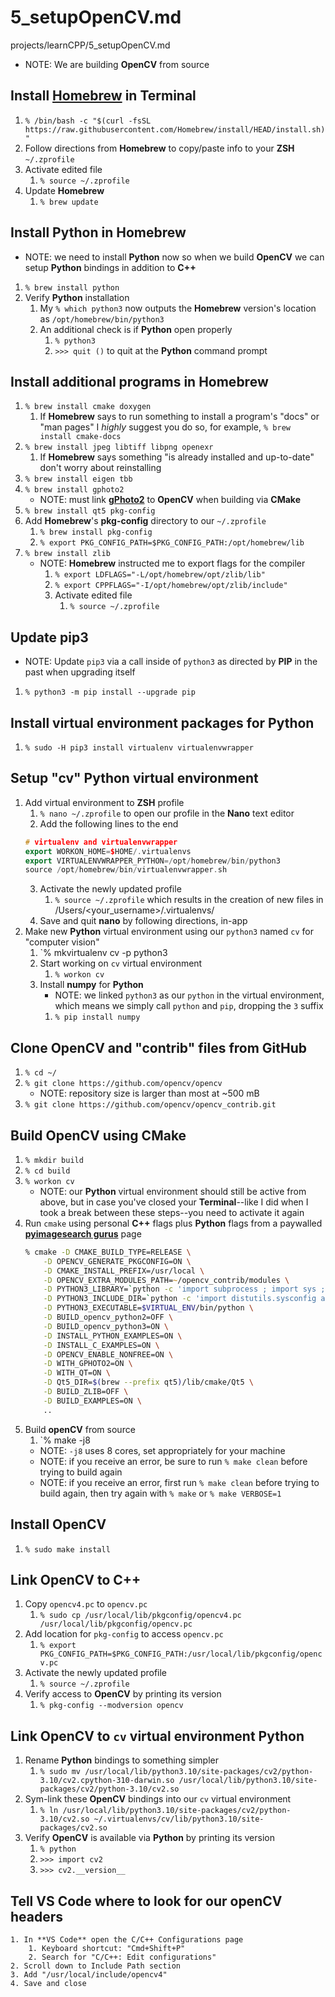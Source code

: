 # 5_setupOpenCV.md

projects/learnCPP/5_setupOpenCV.md

- NOTE: We are building **OpenCV** from source
## Install [**Homebrew**](https://brew.sh) in **Terminal**
1. `% /bin/bash -c "$(curl -fsSL https://raw.githubusercontent.com/Homebrew/install/HEAD/install.sh)"`
2. Follow directions from **Homebrew** to copy/paste info to your **ZSH** `~/.zprofile`
3. Activate edited file
    1. `% source ~/.zprofile`
4. Update **Homebrew**
    1. `% brew update`
## Install **Python** in **Homebrew**
- NOTE: we need to install **Python** now so when we build **OpenCV** we can setup **Python** bindings in addition to **C++**
1. `% brew install python`
2. Verify **Python** installation
    1. My `% which python3` now outputs the **Homebrew** version's location as `/opt/homebrew/bin/python3`
    2. An additional check is if **Python** open properly
        1. `% python3`
        2. `>>> quit ()` to quit at the **Python** command prompt
## Install additional programs in **Homebrew**
1. `% brew install cmake doxygen`
    1. If **Homebrew** says to run something to install a program's "docs" or "man pages" I *highly* suggest you do so, for example, `% brew install cmake-docs`
2. `% brew install jpeg libtiff libpng openexr`
    1. If **Homebrew** says something "is already installed and up-to-date" don't worry about reinstalling
3. `% brew install eigen tbb`
4. `% brew install gphoto2`
    - NOTE: must link [**gPhoto2**](http://www.gphoto.org) to **OpenCV** when building via **CMake**
5. `% brew install qt5 pkg-config`
6. Add **Homebrew**'s **pkg-config** directory to our `~/.zprofile`
    1. `% brew install pkg-config`
    2. `% export PKG_CONFIG_PATH=$PKG_CONFIG_PATH:/opt/homebrew/lib`
7. `% brew install zlib`
    - NOTE: **Homebrew** instructed me to export flags for the compiler
        1. `% export LDFLAGS="-L/opt/homebrew/opt/zlib/lib"`
        2. `% export CPPFLAGS="-I/opt/homebrew/opt/zlib/include"`
        3. Activate edited file
            1. `% source ~/.zprofile`


## Update **pip3**
- NOTE: Update `pip3` via a call inside of `python3` as directed by **PIP** in the past when upgrading itself
1. `% python3 -m pip install --upgrade pip`
## Install virtual environment packages for **Python**
1. `% sudo -H pip3 install virtualenv virtualenvwrapper`
## Setup "cv" **Python** virtual environment
1. Add virtual environment to **ZSH** profile
    1. `% nano ~/.zprofile` to open our profile in the **Nano** text editor
    2. Add the following lines to the end
    ```c++
    # virtualenv and virtualenvwrapper
    export WORKON_HOME=$HOME/.virtualenvs
    export VIRTUALENVWRAPPER_PYTHON=/opt/homebrew/bin/python3
    source /opt/homebrew/bin/virtualenvwrapper.sh
    ```
    3. Activate the newly updated profile
        1. `% source ~/.zprofile` which results in the creation of new files in /Users/<your_username>/.virtualenvs/
    3. Save and quit **nano** by following directions, in-app
2. Make new **Python** virtual environment using our `python3` named `cv` for "computer vision"
    1. `% mkvirtualenv cv -p python3
    1. Start working on `cv` virtual environment
        1. `% workon cv`
    2. Install **numpy** for **Python**
        - NOTE: we linked `python3` as our `python` in the virtual environment, which means we simply call `python` and `pip`, dropping the `3` suffix
        1. `% pip install numpy`
## Clone **OpenCV** and "contrib" files from **GitHub**
1. `% cd ~/`
2. `% git clone https://github.com/opencv/opencv`
    - NOTE: repository size is larger than most at ~500 mB
3. `% git clone https://github.com/opencv/opencv_contrib.git`

## Build **OpenCV** using **CMake**
1. `% mkdir build`
2. `% cd build`
3. `% workon cv`
    - NOTE: our **Python** virtual environment should still be active from above, but in case you've closed your **Terminal**--like I did when I took a break between these steps--you need to activate it again
4. Run `cmake` using personal **C++** flags plus **Python** flags from a paywalled [**pyimagesearch gurus**](https://pyimagesearch.com/pyimagesearch-gurus/) page
    ```zsh
    % cmake -D CMAKE_BUILD_TYPE=RELEASE \
        -D OPENCV_GENERATE_PKGCONFIG=ON \
        -D CMAKE_INSTALL_PREFIX=/usr/local \
        -D OPENCV_EXTRA_MODULES_PATH=~/opencv_contrib/modules \
        -D PYTHON3_LIBRARY=`python -c 'import subprocess ; import sys ; s = subprocess.check_output("python3-config --configdir", shell=True).decode("utf-8").strip() ; (M, m) = sys.version_info[:2] ; print("{}/libpython{}.{}.dylib".format(s, M, m))'` \
        -D PYTHON3_INCLUDE_DIR=`python -c 'import distutils.sysconfig as s; print(s.get_python_inc())'` \
        -D PYTHON3_EXECUTABLE=$VIRTUAL_ENV/bin/python \
        -D BUILD_opencv_python2=OFF \
        -D BUILD_opencv_python3=ON \
        -D INSTALL_PYTHON_EXAMPLES=ON \
        -D INSTALL_C_EXAMPLES=ON \
        -D OPENCV_ENABLE_NONFREE=ON \
        -D WITH_GPHOTO2=ON \
        -D WITH_QT=ON \
        -D Qt5_DIR=$(brew --prefix qt5)/lib/cmake/Qt5 \
        -D BUILD_ZLIB=OFF \
        -D BUILD_EXAMPLES=ON \
        ..
    ```
5. Build **openCV** from source
    1. `% make -j8
    - NOTE: `-j8` uses 8 cores, set appropriately for your machine
    - NOTE: if you receive an error, be sure to run `% make clean` before trying to build again
    - NOTE: if you receive an error, first run `% make clean` before trying to build again, then try again with `% make` or `% make VERBOSE=1`
## Install **OpenCV**
1. `% sudo make install`
## Link **OpenCV** to **C++**
1. Copy `opencv4.pc` to `opencv.pc`
    1.  `% sudo cp /usr/local/lib/pkgconfig/opencv4.pc /usr/local/lib/pkgconfig/opencv.pc`
1. Add location for `pkg-config` to access `opencv.pc`
    1. `% export PKG_CONFIG_PATH=$PKG_CONFIG_PATH:/usr/local/lib/pkgconfig/opencv.pc`
2. Activate the newly updated profile
    1. `% source ~/.zprofile`
3. Verify access to **OpenCV** by printing its version
    1. `% pkg-config --modversion opencv`
## Link **OpenCV** to `cv` virtual environment **Python**
1. Rename **Python** bindings to something simpler
    1. `% sudo mv /usr/local/lib/python3.10/site-packages/cv2/python-3.10/cv2.cpython-310-darwin.so /usr/local/lib/python3.10/site-packages/cv2/python-3.10/cv2.so`
2. Sym-link these **OpenCV** bindings into our `cv` virtual environment
    1. `% ln /usr/local/lib/python3.10/site-packages/cv2/python-3.10/cv2.so ~/.virtualenvs/cv/lib/python3.10/site-packages/cv2.so`
3. Verify **OpenCV** is available via **Python** by printing its version
    1. `% python`
    2. `>>> import cv2`
    3. `>>> cv2.__version__`

 ## Tell **VS Code** where to look for our **openCV** headers
    1. In **VS Code** open the C/C++ Configurations page
        1. Keyboard shortcut: "Cmd+Shift+P"
        2. Search for "C/C++: Edit configurations"
    2. Scroll down to Include Path section
    3. Add "/usr/local/include/opencv4"
    4. Save and close